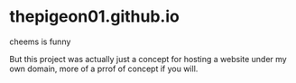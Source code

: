 # thepigeon01.github.io
cheems is funny

But this project was actually just a concept for hosting a website under my own domain, more of a prrof of concept if you will.
